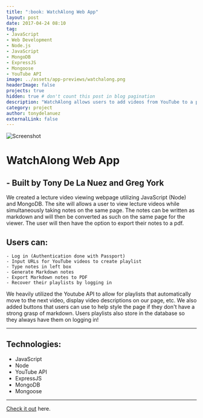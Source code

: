 ```yaml
---
title: ":book: WatchAlong Web App"
layout: post
date: 2017-04-24 08:10
tag: 
- JavaScript
- Web Development
- Node.js
- JavaScript
- MongoDB
- ExpressJS
- Mongoose
- YouTube API
image: ../assets/app-previews/watchalong.png
headerImage: false
projects: true
hidden: true # don't count this post in blog pagination
description: "WatchAlong allows users to add videos from YouTube to a playlist and take notes which are automatically generated into Markdown and exportable into PDF format. NodeJS, YouTube API, jsPDF, etc."
category: project
author: tonydelanuez
externalLink: false
---
```


![Screenshot](https://raw.githubusercontent.com/tonydelanuez/WatchAlong-Web-App/master/screenshot.png)

# WatchAlong Web App 

## - Built by Tony De La Nuez and Greg York

We created a lecture video viewing webpage utilizing JavaScript (Node) and MongoDB. The site will allows a user to view lecture videos while simultaneously taking notes on the same page. The notes can be written as markdown and will then be converted as such on the same page for the viewer. The user will then have the option to export their notes to a pdf.

## Users can: 

	- Log in (Authentication done with Passport)
	- Input URLs for YouTube videos to create playlist
	- Type notes in left box
	- Generate Markdown notes
	- Export Markdown notes to PDF
	- Recover their playlists by logging in 


We heavily utilized the Youtube API to allow for playlists that automatically move to the next video, display video descriptions on our page, etc.
We also added buttons that users can use to help style the page if they don't have a strong grasp of markdown.
Users playlists also store in the database so they always have them on logging in!

---

## Technologies:

- JavaScript
- Node
- YouTube API
- ExpressJS
- MongoDB
- Mongoose

---

[Check it out](https://github.com/tonydelanuez/WatchAlong-Web-App) here.
